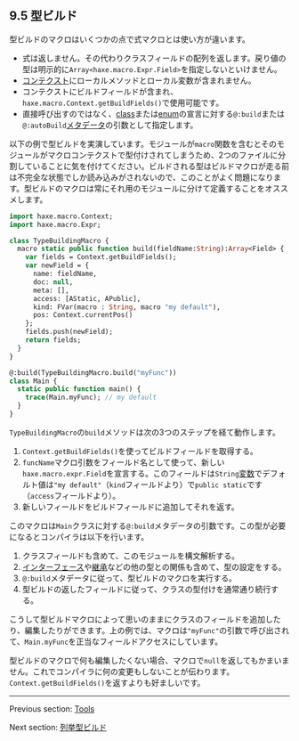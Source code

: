 ## 9.5 型ビルド

型ビルドのマクロはいくつかの点で式マクロとは使い方が違います。

* 式は返しません。その代わりクラスフィールドの配列を返します。戻り値の型は明示的に`Array<haxe.macro.Expr.Field>`を指定しないといけません。
* [コンテクスト](macro-context.md)にローカルメソッドとローカル変数が含まれません。
* コンテクストにビルドフィールドが含まれ、`haxe.macro.Context.getBuildFields()`で使用可能です。
* 直接呼び出すのではなく、[class](types-class-instance.md)または[enum](types-enum-instance.md)の宣言に対する`@:build`または`@:autoBuild`[メタデータ](lf-metadata.md)の引数として指定します。

以下の例で型ビルドを実演しています。モジュールが`macro`関数を含むとそのモジュールがマクロコンテクストで型付けされてしまうため、2つのファイルに分割していることに気を付けてください。ビルドされる型はビルドマクロが走る前は不完全な状態でしか読み込みがされないので、このことがよく問題になります。型ビルドのマクロは常にそれ用のモジュールに分けて定義することをオススメします。

```haxe
import haxe.macro.Context;
import haxe.macro.Expr;

class TypeBuildingMacro {
  macro static public function build(fieldName:String):Array<Field> {
    var fields = Context.getBuildFields();
    var newField = {
      name: fieldName,
      doc: null,
      meta: [],
      access: [AStatic, APublic],
      kind: FVar(macro : String, macro "my default"),
      pos: Context.currentPos()
    };
    fields.push(newField);
    return fields;
  }
}
```
```haxe
@:build(TypeBuildingMacro.build("myFunc"))
class Main {
  static public function main() {
    trace(Main.myFunc); // my default
  }
}
```

`TypeBuildingMacro`の`build`メソッドは次の3つのステップを経て動作します。

1. `Context.getBuildFields()`を使ってビルドフィールドを取得する。
2. `funcName`マクロ引数をフィールド名として使って、新しい`haxe.macro.expr.Field`を宣言する。このフィールドは`String`[変数](class-field-variable.md)でデフォルト値は`"my default"`（`kind`フィールドより）で`public static`です（`access`フィールドより）。
3. 新しいフィールドをビルドフィールドに追加してそれを返す。

このマクロは`Main`クラスに対する`@:build`メタデータの引数です。この型が必要になるとコンパイラは以下を行います。

1. クラスフィールドも含めて、このモジュールを構文解析する。
2. [インターフェース](types-interfaces.md)や[継承](types-class-inheritance.md)などの他の型との関係も含めて、型の設定をする。
3. `@:build`メタデータに従って、型ビルドのマクロを実行する。
4. 型ビルドの返したフィールドに従って、クラスの型付けを通常通り続行する。

こうして型ビルドマクロによって思いのままにクラスのフィールドを追加したり、編集したりができます。上の例では、マクロは`"myFunc"`の引数で呼び出されて、`Main.myFunc`を正当なフィールドアクセスにしています。

型ビルドのマクロで何も編集したくない場合、マクロで`null`を返してもかまいません。これでコンパイラに何の変更もしないことが伝わります。`Context.getBuildFields()`を返すよりも好ましいです。

---

Previous section: [Tools](macro-tools.md)

Next section: [列挙型ビルド](macro-enum-building.md)